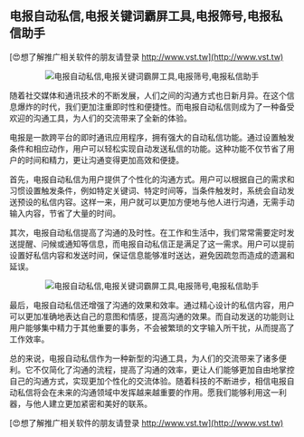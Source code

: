 ## **电报自动私信,电报关键词霸屏工具,电报筛号,电报私信助手**

[😍想了解推广相关软件的朋友请登录 http://www.vst.tw](http://www.vst.tw)

 <center><img src="https://vst.tw/MP4/tuiguang/png/2.png" alt="电报自动私信,电报关键词霸屏工具,电报筛号,电报私信助手"></center>

随着社交媒体和通讯技术的不断发展，人们之间的沟通方式也日新月异。在这个信息爆炸的时代，我们更加注重即时性和便捷性。而电报自动私信则成为了一种备受欢迎的沟通工具，为人们的交流带来了全新的体验。

电报是一款跨平台的即时通讯应用程序，拥有强大的自动私信功能。通过设置触发条件和相应动作，用户可以轻松实现自动发送私信的功能。这种功能不仅节省了用户的时间和精力，更让沟通变得更加高效和便捷。

首先，电报自动私信为用户提供了个性化的沟通方式。用户可以根据自己的需求和习惯设置触发条件，例如特定关键词、特定时间等，当条件触发时，系统会自动发送预设的私信内容。这样一来，用户就可以更加方便地与他人进行沟通，无需手动输入内容，节省了大量的时间。

其次，电报自动私信提高了沟通的及时性。在工作和生活中，我们常常需要定时发送提醒、问候或通知等信息，而电报自动私信正是满足了这一需求。用户可以提前设置好私信内容和发送时间，保证信息能够准时送达，避免因疏忽而造成的遗漏和延误。

 <center><img src="https://vst.tw/MP4/tuiguang/png/4.png" alt="电报自动私信,电报关键词霸屏工具,电报筛号,电报私信助手"></center>

最后，电报自动私信还增强了沟通的效果和效率。通过精心设计的私信内容，用户可以更加准确地表达自己的意图和情感，提高沟通的效果。而自动发送的功能则让用户能够集中精力于其他重要的事务，不会被繁琐的文字输入所干扰，从而提高了工作效率。

总的来说，电报自动私信作为一种新型的沟通工具，为人们的交流带来了诸多便利。它不仅简化了沟通的流程，提高了沟通的效率，更让人们能够更加自由地掌控自己的沟通方式，实现更加个性化的交流体验。随着科技的不断进步，相信电报自动私信将会在未来的沟通领域中发挥越来越重要的作用。愿我们能够利用这一利器，与他人建立更加紧密和美好的联系。

[😍想了解推广相关软件的朋友请登录 http://www.vst.tw](http://www.vst.tw)



